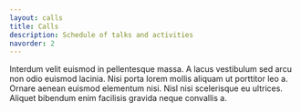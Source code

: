 ```yaml
---
layout: calls
title: Calls
description: Schedule of talks and activities
navorder: 2
---
```


Interdum velit euismod in pellentesque massa. A lacus vestibulum sed arcu non odio euismod lacinia. Nisi porta lorem mollis aliquam ut porttitor leo a. Ornare aenean euismod elementum nisi. Nisl nisi scelerisque eu ultrices. Aliquet bibendum enim facilisis gravida neque convallis a.